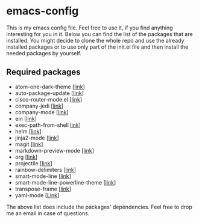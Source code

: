 # emacs-config

This is my emacs config file. Feel free to use it, if you find anything 
interesting for you in it. Below you can find the list of the packages that are
installed. You might decide to clone the whole repo and use the already
installed packages or to use only part of the init.el file and then 
install the needed packages by yourself.

## Required packages

* atom-one-dark-theme [[link](https://github.com/jonathanchu/atom-one-dark-theme)]
* auto-package-update [[link](https://github.com/rranelli/auto-package-update.el)]
* cisco-router-mode.el [[link](https://www.emacswiki.org/emacs/download/cisco-router-mode.el)]
* company-jedi [[link](https://github.com/syohex/emacs-company-jedi)]
* company-mode [[link](https://github.com/company-mode/company-mode)]
* ein [[link](https://github.com/millejoh/emacs-ipython-notebook)]
* exec-path-from-shell [link](https://github.com/purcell/exec-path-from-shell)]
* helm [[link](https://github.com/emacs-helm/helm)]
* jinja2-mode [[link](https://github.com/paradoxxxzero/jinja2-mode)]
* magit [[link](https://magit.vc)]
* markdown-preview-mode [[link](https://github.com/ancane/markdown-preview-mode)]
* org [[link](http://orgmode.org)]
* projectile [[link](https://github.com/bbatsov/projectile)]
* rainbow-delimiters [[link](https://www.emacswiki.org/emacs/RainbowDelimiters)]
* smart-mode-line [[link](https://github.com/Malabarba/smart-mode-line)]
* smart-mode-line-powerline-theme  [[link](https://github.com/Malabarba/smart-mode-line)]
* transpose-frame [[link](https://www.emacswiki.org/emacs/TransposeFrame)]
* yaml-mode [[Link](https://github.com/yoshiki/yaml-mode)]

The above list does include the packages' dependencies. Feel free to drop me 
an email in case of questions.
